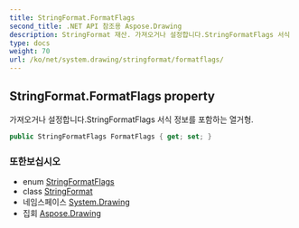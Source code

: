 ```yaml
---
title: StringFormat.FormatFlags
second_title: .NET API 참조용 Aspose.Drawing
description: StringFormat 재산. 가져오거나 설정합니다.StringFormatFlags 서식 정보를 포함하는 열거형.
type: docs
weight: 70
url: /ko/net/system.drawing/stringformat/formatflags/
---
```

## StringFormat.FormatFlags property

가져오거나 설정합니다.StringFormatFlags 서식 정보를 포함하는 열거형.

```csharp
public StringFormatFlags FormatFlags { get; set; }
```

### 또한보십시오

* enum [StringFormatFlags](../../stringformatflags/)
* class [StringFormat](../)
* 네임스페이스 [System.Drawing](../../stringformat/)
* 집회 [Aspose.Drawing](../../../)


